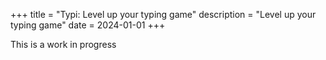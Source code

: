 +++
title = "Typi: Level up your typing game"
description = "Level up your typing game"
date = 2024-01-01 
+++

This is a work in progress

